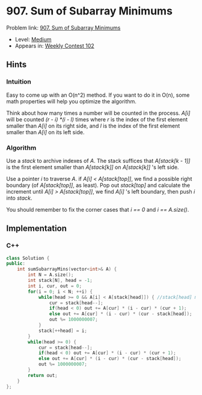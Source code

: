 # 907. Sum of Subarray Minimums

Problem link: [907. Sum of Subarray Minimums](https://leetcode.com/problems/sum-of-subarray-minimums/description/)

* Level: [Medium](https://leetcode.com/problemset/all/?difficulty=Medium)
* Appears in: [Weekly Contest 102](https://leetcode.com/contest/weekly-contest-102)

## Hints 

### Intuition

Easy to come up with an O(n^2) method. If you want to do it in O(n), some math properties will help you optimize the algorithm.

Think about how many times a number will be counted in the process. *A[i]* will be counted *(r - i) *\**(i - l)* times where *r* is the index of the first element smaller than *A[i]* on its right side, and *l* is the index of the first element smaller than *A[i]* on its left side.

### Algorithm

Use a *stack* to archive indexes of *A*. The stack suffices that *A[stack[k - 1]]* is the first element smaller than *A[stack[k]]* on *A[stack[k]]* 's left side. 

Use a pointer *i* to traverse *A*. if *A[i] < A[stack[top]]*, we find a possible right boundary (of *A[stack[top]]*, as least). Pop out *stack[top]* and calculate the increment until *A[i] > A[stack[top]]*, we find *A[i]* 's left boundary, then push *i* into *stack*.

You should remember to fix the corner cases that *i == 0* and *i == A.size()*.

## Implementation

### C++
```C++
class Solution {
public:
    int sumSubarrayMins(vector<int>& A) {
        int N = A.size();
        int stack[N], head = -1;
        int i, cur, out = 0;
        for(i = 0; i < N; ++i) {
            while(head >= 0 && A[i] < A[stack[head]]) { //stack[head] meets its right boundary
                cur = stack[head--];
                if(head < 0) out += A[cur] * (i - cur) * (cur + 1);
                else out += A[cur] * (i - cur) * (cur - stack[head]);
                out %= 1000000007;
            }
            stack[++head] = i;
        }
        while(head >= 0) {
            cur = stack[head--];
            if(head < 0) out += A[cur] * (i - cur) * (cur + 1);
            else out += A[cur] * (i - cur) * (cur - stack[head]);
            out %= 1000000007;     
        }
        return out;
    }
};
```
